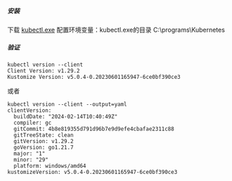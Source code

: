 ##### 安装
下载 [kubectl.exe](https://kubernetes.io/zh-cn/docs/tasks/tools/install-kubectl-windows/)
配置环境变量：kubectl.exe的目录 C:\programs\Kubernetes

##### 验证
```shell
kubectl version --client
Client Version: v1.29.2
Kustomize Version: v5.0.4-0.20230601165947-6ce0bf390ce3
```
或者
``` shell
kubectl version --client --output=yaml
clientVersion:
  buildDate: "2024-02-14T10:40:49Z"
  compiler: gc
  gitCommit: 4b8e819355d791d96b7e9d9efe4cbafae2311c88
  gitTreeState: clean
  gitVersion: v1.29.2
  goVersion: go1.21.7
  major: "1"
  minor: "29"
  platform: windows/amd64
kustomizeVersion: v5.0.4-0.20230601165947-6ce0bf390ce3
```
